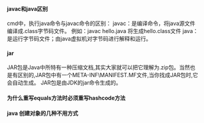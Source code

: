 ####  javac和java区别
cmd中，执行java命令与javac命令的区别：
javac：是编译命令，将java源文件编译成.class字节码文件。
例如：javac hello.java 
将生成hello.class文件
java：是运行字节码文件；由java虚拟机对字节码进行解释和运行。
#### jar
JAR包是Java中所特有一种压缩文档,其实大家就可以把它理解为.zip包。当然也是有区别的,JAR包中有一个META-INF\MANIFEST.MF文件,当你找成JAR包时,它会自动生成。
JAR包是由JDK的jar命令生成的。
####  为什么重写equals方法时必须重写hashcode方法
#### java 创建对象的几种不用方式
<!--stackedit_data:
eyJoaXN0b3J5IjpbNjY2MzA3NzI2LC05ODEyOTgyMiwtMTcwOD
M4Njk5Nl19
-->